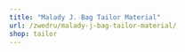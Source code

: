 ```yaml
---
title: "Malady J. Bag Tailor Material"
url: /zwedru/malady-j-bag-tailor-material/
shop: tailor
---
```

